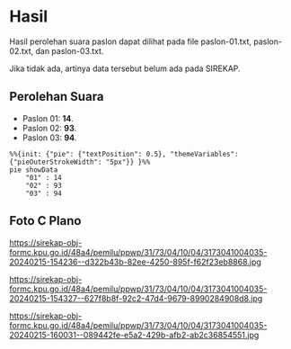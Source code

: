 # Hasil

Hasil perolehan suara paslon dapat dilihat pada file paslon-01.txt, paslon-02.txt, dan paslon-03.txt.

Jika tidak ada, artinya data tersebut belum ada pada SIREKAP.

## Perolehan Suara

 * Paslon 01: **14**.
 * Paslon 02: **93**.
 * Paslon 03: **94**.

```mermaid
%%{init: {"pie": {"textPosition": 0.5}, "themeVariables": {"pieOuterStrokeWidth": "5px"}} }%%
pie showData
    "01" : 14
    "02" : 93
    "03" : 94
```
## Foto C Plano

https://sirekap-obj-formc.kpu.go.id/48a4/pemilu/ppwp/31/73/04/10/04/3173041004035-20240215-154236--d322b43b-82ee-4250-895f-f62f23eb8868.jpg

https://sirekap-obj-formc.kpu.go.id/48a4/pemilu/ppwp/31/73/04/10/04/3173041004035-20240215-154327--627f8b8f-92c2-47d4-9679-8990284908d8.jpg

https://sirekap-obj-formc.kpu.go.id/48a4/pemilu/ppwp/31/73/04/10/04/3173041004035-20240215-160031--089442fe-e5a2-429b-afb2-ab2c36854551.jpg
